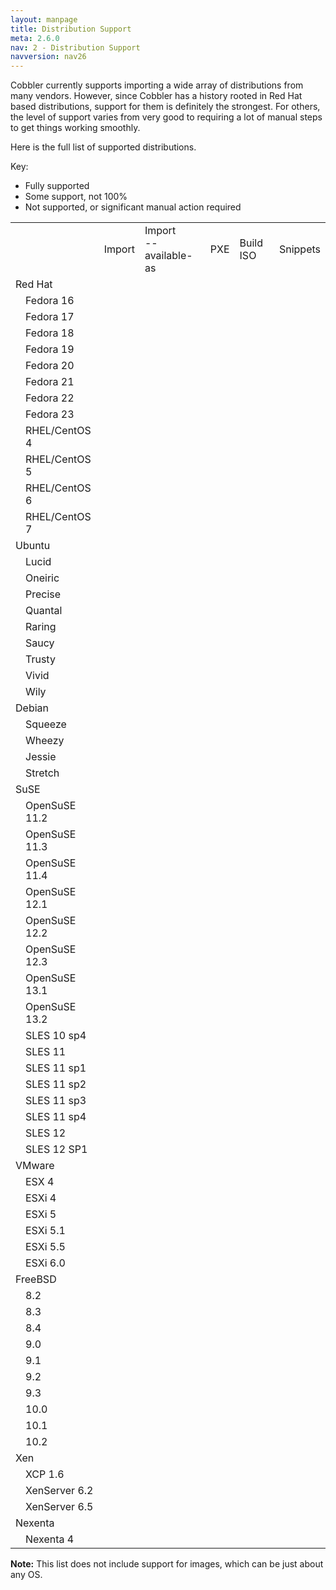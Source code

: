 ```yaml
---
layout: manpage
title: Distribution Support
meta: 2.6.0
nav: 2 - Distribution Support
navversion: nav26
---
```


Cobbler currently supports importing a wide array of distributions from many vendors. However, since Cobbler has a
history rooted in Red Hat based distributions, support for them is definitely the strongest. For others, the level of
support varies from very good to requiring a lot of manual steps to get things working smoothly.

Here is the full list of supported distributions.

Key:

<ul>
 <li><i class="icon-ok-sign text-success"></i> Fully supported</li>
 <li><i class="icon-wrench"></i> Some support, not 100%</li>
 <li><i class="icon-ban-circle text-error"></i> Not supported, or significant manual action required</li>
</ul>

<table class="table table-hover">
 <tr>
  <td class=""></td>
  <td class=""></td>
  <td class="center span1">Import</td>
  <td class="center span1">Import<br/>--available-as</td>
  <td class="center span1">PXE</td>
  <td class="center span1">Build ISO</td>
  <td class="center span1">Snippets</td>
 </tr>
 <tr>
  <td colspan="7">Red Hat</td>
 </tr>
 <tr>
  <td class="span2"></td>
  <td class="span2">Fedora 16</td>
  <td class="center span1"><i class="icon-ok-sign text-success"></i></td>
  <td class="center span1"><i class="icon-ok-sign text-success"></i></td>
  <td class="center span1"><i class="icon-ok-sign text-success"></i></td>
  <td class="center span1"><i class="icon-ok-sign text-success"></i></td>
  <td class="center span1"><i class="icon-ok-sign text-success"></i></td>
 </tr>
 <tr>
  <td class="span2"></td>
  <td class="span2">Fedora 17</td>
  <td class="center span1"><i class="icon-ok-sign text-success"></i></td>
  <td class="center span1"><i class="icon-ok-sign text-success"></i></td>
  <td class="center span1"><i class="icon-ok-sign text-success"></i></td>
  <td class="center span1"><i class="icon-ok-sign text-success"></i></td>
  <td class="center span1"><i class="icon-ok-sign text-success"></i></td>
 </tr>
 <tr>
  <td class="span2"></td>
  <td class="span2">Fedora 18</td>
  <td class="center span1"><i class="icon-ok-sign text-success"></i></td>
  <td class="center span1"><i class="icon-ok-sign text-success"></i></td>
  <td class="center span1"><i class="icon-ok-sign text-success"></i></td>
  <td class="center span1"><i class="icon-ok-sign text-success"></i></td>
  <td class="center span1"><i class="icon-ok-sign text-success"></i></td>
 </tr>
 <tr>
  <td class="span2"></td>
  <td class="span2">Fedora 19</td>
  <td class="center span1"><i class="icon-ok-sign text-success"></i></td>
  <td class="center span1"><i class="icon-ok-sign text-success"></i></td>
  <td class="center span1"><i class="icon-ok-sign text-success"></i></td>
  <td class="center span1"><i class="icon-ok-sign text-success"></i></td>
  <td class="center span1"><i class="icon-ok-sign text-success"></i></td>
 </tr>
 <tr>
  <td class="span2"></td>
  <td class="span2">Fedora 20</td>
  <td class="center span1"><i class="icon-ok-sign text-success"></i></td>
  <td class="center span1"><i class="icon-ok-sign text-success"></i></td>
  <td class="center span1"><i class="icon-ok-sign text-success"></i></td>
  <td class="center span1"><i class="icon-ok-sign text-success"></i></td>
  <td class="center span1"><i class="icon-ok-sign text-success"></i></td>
 </tr>
 <tr>
  <td class="span2"></td>
  <td class="span2">Fedora 21</td>
  <td class="center span1"><i class="icon-ok-sign text-success"></i></td>
  <td class="center span1"><i class="icon-ok-sign text-success"></i></td>
  <td class="center span1"><i class="icon-ok-sign text-success"></i></td>
  <td class="center span1"><i class="icon-ok-sign text-success"></i></td>
  <td class="center span1"><i class="icon-ok-sign text-success"></i></td>
 </tr>
 <tr>
  <td class="span2"></td>
  <td class="span2">Fedora 22</td>
  <td class="center span1"><i class="icon-ok-sign text-success"></i></td>
  <td class="center span1"><i class="icon-ok-sign text-success"></i></td>
  <td class="center span1"><i class="icon-ok-sign text-success"></i></td>
  <td class="center span1"><i class="icon-ok-sign text-success"></i></td>
  <td class="center span1"><i class="icon-ok-sign text-success"></i></td>
 </tr>
 <tr>
  <td class="span2"></td>
  <td class="span2">Fedora 23</td>
  <td class="center span1"><i class="icon-ok-sign text-success"></i></td>
  <td class="center span1"><i class="icon-ok-sign text-success"></i></td>
  <td class="center span1"><i class="icon-ok-sign text-success"></i></td>
  <td class="center span1"><i class="icon-ok-sign text-success"></i></td>
  <td class="center span1"><i class="icon-ok-sign text-success"></i></td>
 </tr>
 <tr>
  <td class="span2"></td>
  <td class="span2">RHEL/CentOS 4</td>
  <td class="center span1"><i class="icon-ok-sign text-success"></i></td>
  <td class="center span1"><i class="icon-ok-sign text-success"></i></td>
  <td class="center span1"><i class="icon-ok-sign text-success"></i></td>
  <td class="center span1"><i class="icon-ok-sign text-success"></i></td>
  <td class="center span1"><i class="icon-ok-sign text-success"></i></td>
 </tr>
 <tr>
  <td class="span2"></td>
  <td class="span2">RHEL/CentOS 5</td>
  <td class="center span1"><i class="icon-ok-sign text-success"></i></td>
  <td class="center span1"><i class="icon-ok-sign text-success"></i></td>
  <td class="center span1"><i class="icon-ok-sign text-success"></i></td>
  <td class="center span1"><i class="icon-ok-sign text-success"></i></td>
  <td class="center span1"><i class="icon-ok-sign text-success"></i></td>
 </tr>
 <tr>
  <td class="span2"></td>
  <td class="span2">RHEL/CentOS 6</td>
  <td class="center span1"><i class="icon-ok-sign text-success"></i></td>
  <td class="center span1"><i class="icon-ok-sign text-success"></i></td>
  <td class="center span1"><i class="icon-ok-sign text-success"></i></td>
  <td class="center span1"><i class="icon-ok-sign text-success"></i></td>
  <td class="center span1"><i class="icon-ok-sign text-success"></i></td>
 </tr>
 <tr>
  <td class="span2"></td>
  <td class="span2">RHEL/CentOS 7</td>
  <td class="center span1"><i class="icon-ok-sign text-success"></i></td>
  <td class="center span1"><i class="icon-ok-sign text-success"></i></td>
  <td class="center span1"><i class="icon-ok-sign text-success"></i></td>
  <td class="center span1"><i class="icon-ok-sign text-success"></i></td>
  <td class="center span1"><i class="icon-ok-sign text-success"></i></td>
 </tr>
 <tr>
  <td colspan="7">Ubuntu</td>
 </tr>
 <tr>
  <td class="span2"></td>
  <td class="span2">Lucid</td>
  <td class="center span1"><i class="icon-ok-sign text-success"></i></td>
  <td class="center span1"><i class="icon-ban-circle text-error"></i></td>
  <td class="center span1"><i class="icon-ok-sign text-success"></i></td>
  <td class="center span1"><i class="icon-ok-sign text-success"></i></td>
  <td class="center span1"><i class="icon-wrench"></i></td>
 </tr>
 <tr>
  <td class="span2"></td>
  <td class="span2">Oneiric</td>
  <td class="center span1"><i class="icon-ok-sign text-success"></i></td>
  <td class="center span1"><i class="icon-ban-circle text-error"></i></td>
  <td class="center span1"><i class="icon-ok-sign text-success"></i></td>
  <td class="center span1"><i class="icon-ok-sign text-success"></i></td>
  <td class="center span1"><i class="icon-wrench"></i></td>
 </tr>
 <tr>
  <td class="span2"></td>
  <td class="span2">Precise</td>
  <td class="center span1"><i class="icon-ok-sign text-success"></i></td>
  <td class="center span1"><i class="icon-ban-circle text-error"></i></td>
  <td class="center span1"><i class="icon-ok-sign text-success"></i></td>
  <td class="center span1"><i class="icon-ok-sign text-success"></i></td>
  <td class="center span1"><i class="icon-wrench"></i></td>
 </tr>
 <tr>
  <td class="span2"></td>
  <td class="span2">Quantal</td>
  <td class="center span1"><i class="icon-ok-sign text-success"></i></td>
  <td class="center span1"><i class="icon-ban-circle text-error"></i></td>
  <td class="center span1"><i class="icon-ok-sign text-success"></i></td>
  <td class="center span1"><i class="icon-ok-sign text-success"></i></td>
  <td class="center span1"><i class="icon-wrench"></i></td>
 </tr>
 <tr>
  <td class="span2"></td>
  <td class="span2">Raring</td>
  <td class="center span1"><i class="icon-ok-sign text-success"></i></td>
  <td class="center span1"><i class="icon-ban-circle text-error"></i></td>
  <td class="center span1"><i class="icon-ok-sign text-success"></i></td>
  <td class="center span1"><i class="icon-ok-sign text-success"></i></td>
  <td class="center span1"><i class="icon-wrench"></i></td>
 </tr>
 <tr>
  <td class="span2"></td>
  <td class="span2">Saucy</td>
  <td class="center span1"><i class="icon-ok-sign text-success"></i></td>
  <td class="center span1"><i class="icon-ban-circle text-error"></i></td>
  <td class="center span1"><i class="icon-ok-sign text-success"></i></td>
  <td class="center span1"><i class="icon-ok-sign text-success"></i></td>
  <td class="center span1"><i class="icon-wrench"></i></td>
 </tr>
 <tr>
  <td class="span2"></td>
  <td class="span2">Trusty</td>
  <td class="center span1"><i class="icon-ok-sign text-success"></i></td>
  <td class="center span1"><i class="icon-ban-circle text-error"></i></td>
  <td class="center span1"><i class="icon-ok-sign text-success"></i></td>
  <td class="center span1"><i class="icon-ok-sign text-success"></i></td>
  <td class="center span1"><i class="icon-wrench"></i></td>
 </tr>
 <tr>
  <td class="span2"></td>
  <td class="span2">Vivid</td>
  <td class="center span1"><i class="icon-ok-sign text-success"></i></td>
  <td class="center span1"><i class="icon-ban-circle text-error"></i></td>
  <td class="center span1"><i class="icon-ok-sign text-success"></i></td>
  <td class="center span1"><i class="icon-ok-sign text-success"></i></td>
  <td class="center span1"><i class="icon-wrench"></i></td>
 </tr>
 <tr>
  <td class="span2"></td>
  <td class="span2">Wily</td>
  <td class="center span1"><i class="icon-ok-sign text-success"></i></td>
  <td class="center span1"><i class="icon-ban-circle text-error"></i></td>
  <td class="center span1"><i class="icon-ok-sign text-success"></i></td>
  <td class="center span1"><i class="icon-ok-sign text-success"></i></td>
  <td class="center span1"><i class="icon-wrench"></i></td>
 </tr>

 <tr>
  <td colspan="7">Debian</td>
 </tr>
 <tr>
  <td class="span2"></td>
  <td class="span2">Squeeze</td>
  <td class="center span1"><i class="icon-ok-sign text-success"></i></td>
  <td class="center span1"><i class="icon-ban-circle text-error"></i></td>
  <td class="center span1"><i class="icon-wrench"></i></td>
  <td class="center span1"><i class="icon-ok-sign text-success"></i></td>
  <td class="center span1"><i class="icon-wrench"></i></td>
 </tr>
 <tr>
  <td class="span2"></td>
  <td class="span2">Wheezy</td>
  <td class="center span1"><i class="icon-ok-sign text-success"></i></td>
  <td class="center span1"><i class="icon-ban-circle text-error"></i></td>
  <td class="center span1"><i class="icon-wrench"></i></td>
  <td class="center span1"><i class="icon-ok-sign text-success"></i></td>
  <td class="center span1"><i class="icon-wrench"></i></td>
 </tr>
 <tr>
  <td class="span2"></td>
  <td class="span2">Jessie</td>
  <td class="center span1"><i class="icon-ok-sign text-success"></i></td>
  <td class="center span1"><i class="icon-ban-circle text-error"></i></td>
  <td class="center span1"><i class="icon-wrench"></i></td>
  <td class="center span1"><i class="icon-ok-sign text-success"></i></td>
  <td class="center span1"><i class="icon-wrench"></i></td>
 </tr>
 <tr>
  <td class="span2"></td>
  <td class="span2">Stretch</td>
  <td class="center span1"><i class="icon-ok-sign text-success"></i></td>
  <td class="center span1"><i class="icon-ban-circle text-error"></i></td>
  <td class="center span1"><i class="icon-wrench"></i></td>
  <td class="center span1"><i class="icon-ok-sign text-success"></i></td>
  <td class="center span1"><i class="icon-wrench"></i></td>
 </tr>

 <tr>
  <td colspan="7">SuSE</td>
 </tr>
 <tr>
  <td class="span2"></td>
  <td class="span2">OpenSuSE 11.2</td>
  <td class="center span1"><i class="icon-ok-sign text-success"></i></td>
  <td class="center span1"><i class="icon-ok-sign text-success"></i></td>
  <td class="center span1"><i class="icon-ok-sign text-success"></i></td>
  <td class="center span1"><i class="icon-ok-sign text-success"></i></td>
  <td class="center span1"><i class="icon-wrench"></i></td>
 </tr>
 <tr>
  <td class="span2"></td>
  <td class="span2">OpenSuSE 11.3</td>
  <td class="center span1"><i class="icon-ok-sign text-success"></i></td>
  <td class="center span1"><i class="icon-ok-sign text-success"></i></td>
  <td class="center span1"><i class="icon-ok-sign text-success"></i></td>
  <td class="center span1"><i class="icon-ok-sign text-success"></i></td>
  <td class="center span1"><i class="icon-wrench"></i></td>
 </tr>
 <tr>
  <td class="span2"></td>
  <td class="span2">OpenSuSE 11.4</td>
  <td class="center span1"><i class="icon-ok-sign text-success"></i></td>
  <td class="center span1"><i class="icon-ok-sign text-success"></i></td>
  <td class="center span1"><i class="icon-ok-sign text-success"></i></td>
  <td class="center span1"><i class="icon-ok-sign text-success"></i></td>
  <td class="center span1"><i class="icon-wrench"></i></td>
 </tr>
 <tr>
  <td class="span2"></td>
  <td class="span2">OpenSuSE 12.1</td>
  <td class="center span1"><i class="icon-ok-sign text-success"></i></td>
  <td class="center span1"><i class="icon-ok-sign text-success"></i></td>
  <td class="center span1"><i class="icon-ok-sign text-success"></i></td>
  <td class="center span1"><i class="icon-ok-sign text-success"></i></td>
  <td class="center span1"><i class="icon-wrench"></i></td>
 </tr>
 <tr>
  <td class="span2"></td>
  <td class="span2">OpenSuSE 12.2</td>
  <td class="center span1"><i class="icon-ok-sign text-success"></i></td>
  <td class="center span1"><i class="icon-ok-sign text-success"></i></td>
  <td class="center span1"><i class="icon-ok-sign text-success"></i></td>
  <td class="center span1"><i class="icon-ok-sign text-success"></i></td>
  <td class="center span1"><i class="icon-wrench"></i></td>
 </tr>
 <tr>
  <td class="span2"></td>
  <td class="span2">OpenSuSE 12.3</td>
  <td class="center span1"><i class="icon-ok-sign text-success"></i></td>
  <td class="center span1"><i class="icon-ok-sign text-success"></i></td>
  <td class="center span1"><i class="icon-ok-sign text-success"></i></td>
  <td class="center span1"><i class="icon-ok-sign text-success"></i></td>
  <td class="center span1"><i class="icon-wrench"></i></td>
 </tr>
 <tr>
  <td class="span2"></td>
  <td class="span2">OpenSuSE 13.1</td>
  <td class="center span1"><i class="icon-ok-sign text-success"></i></td>
  <td class="center span1"><i class="icon-ok-sign text-success"></i></td>
  <td class="center span1"><i class="icon-ok-sign text-success"></i></td>
  <td class="center span1"><i class="icon-ok-sign text-success"></i></td>
  <td class="center span1"><i class="icon-wrench"></i></td>
 </tr>
 <tr>
  <td class="span2"></td>
  <td class="span2">OpenSuSE 13.2</td>
  <td class="center span1"><i class="icon-ok-sign text-success"></i></td>
  <td class="center span1"><i class="icon-ok-sign text-success"></i></td>
  <td class="center span1"><i class="icon-ok-sign text-success"></i></td>
  <td class="center span1"><i class="icon-ok-sign text-success"></i></td>
  <td class="center span1"><i class="icon-wrench"></i></td>
 </tr>

 <tr>
  <td class="span2"></td>
  <td class="span2">SLES 10 sp4</td>
  <td class="center span1"><i class="icon-ok-sign text-success"></i></td>
  <td class="center span1"><i class="icon-ok-sign text-success"></i></td>
  <td class="center span1"><i class="icon-ok-sign text-success"></i></td>
  <td class="center span1"><i class="icon-ok-sign text-success"></i></td>
  <td class="center span1"><i class="icon-wrench"></i></td>
 </tr>
 <tr>
  <td class="span2"></td>
  <td class="span2">SLES 11</td>
  <td class="center span1"><i class="icon-ok-sign text-success"></i></td>
  <td class="center span1"><i class="icon-ok-sign text-success"></i></td>
  <td class="center span1"><i class="icon-ok-sign text-success"></i></td>
  <td class="center span1"><i class="icon-ok-sign text-success"></i></td>
  <td class="center span1"><i class="icon-wrench"></i></td>
 </tr>
 <tr>
  <td class="span2"></td>
  <td class="span2">SLES 11 sp1</td>
  <td class="center span1"><i class="icon-ok-sign text-success"></i></td>
  <td class="center span1"><i class="icon-ok-sign text-success"></i></td>
  <td class="center span1"><i class="icon-ok-sign text-success"></i></td>
  <td class="center span1"><i class="icon-ok-sign text-success"></i></td>
  <td class="center span1"><i class="icon-wrench"></i></td>
 </tr>
 <tr>
  <td class="span2"></td>
  <td class="span2">SLES 11 sp2</td>
  <td class="center span1"><i class="icon-ok-sign text-success"></i></td>
  <td class="center span1"><i class="icon-ok-sign text-success"></i></td>
  <td class="center span1"><i class="icon-ok-sign text-success"></i></td>
  <td class="center span1"><i class="icon-ok-sign text-success"></i></td>
  <td class="center span1"><i class="icon-wrench"></i></td>
 </tr>
 <tr>
  <td class="span2"></td>
  <td class="span2">SLES 11 sp3</td>
  <td class="center span1"><i class="icon-ok-sign text-success"></i></td>
  <td class="center span1"><i class="icon-ok-sign text-success"></i></td>
  <td class="center span1"><i class="icon-ok-sign text-success"></i></td>
  <td class="center span1"><i class="icon-ok-sign text-success"></i></td>
  <td class="center span1"><i class="icon-wrench"></i></td>
 </tr>
 <tr>
  <td class="span2"></td>
  <td class="span2">SLES 11 sp4</td>
  <td class="center span1"><i class="icon-ok-sign text-success"></i></td>
  <td class="center span1"><i class="icon-ok-sign text-success"></i></td>
  <td class="center span1"><i class="icon-ok-sign text-success"></i></td>
  <td class="center span1"><i class="icon-ok-sign text-success"></i></td>
  <td class="center span1"><i class="icon-wrench"></i></td>
 </tr>
 <tr>
  <td class="span2"></td>
  <td class="span2">SLES 12</td>
  <td class="center span1"><i class="icon-ok-sign text-success"></i></td>
  <td class="center span1"><i class="icon-ok-sign text-success"></i></td>
  <td class="center span1"><i class="icon-ok-sign text-success"></i></td>
  <td class="center span1"><i class="icon-ok-sign text-success"></i></td>
  <td class="center span1"><i class="icon-wrench"></i></td>
 </tr>
 <tr>
  <td class="span2"></td>
  <td class="span2">SLES 12 SP1</td>
  <td class="center span1"><i class="icon-ok-sign text-success"></i></td>
  <td class="center span1"><i class="icon-ok-sign text-success"></i></td>
  <td class="center span1"><i class="icon-ok-sign text-success"></i></td>
  <td class="center span1"><i class="icon-ok-sign text-success"></i></td>
  <td class="center span1"><i class="icon-wrench"></i></td>
 </tr>
 <tr>
  <td colspan="7">VMware</td>
 </tr>
 <tr>
  <td class="span2"></td>
  <td class="span2">ESX 4</td>
  <td class="center span1"><i class="icon-ok-sign text-success"></i></td>
  <td class="center span1"><i class="icon-ban-circle text-error"></i></td>
  <td class="center span1"><i class="icon-ok-sign text-success"></i></td>
  <td class="center span1"><i class="icon-ok-sign text-success"></i></td>
  <td class="center span1"><i class="icon-wrench"></i></td>
 </tr>
 <tr>
  <td class="span2"></td>
  <td class="span2">ESXi 4</td>
  <td class="center span1"><i class="icon-ok-sign text-success"></i></td>
  <td class="center span1"><i class="icon-ban-circle text-error"></i></td>
  <td class="center span1"><i class="icon-ok-sign text-success"></i></td>
  <td class="center span1"><i class="icon-ban-circle text-error"></i></td>
  <td class="center span1"><i class="icon-ban-circle text-error"></i></td>
 </tr>
 <tr>
  <td class="span2"></td>
  <td class="span2">ESXi 5</td>
  <td class="center span1"><i class="icon-ok-sign text-success"></i></td>
  <td class="center span1"><i class="icon-ban-circle text-error"></i></td>
  <td class="center span1"><i class="icon-wrench"></i></td>
  <td class="center span1"><i class="icon-ban-circle text-error"></i></td>
  <td class="center span1"><i class="icon-ban-circle text-error"></i></td>
 </tr>
 <tr>
  <td class="span2"></td>
  <td class="span2">ESXi 5.1</td>
  <td class="center span1"><i class="icon-ok-sign text-success"></i></td>
  <td class="center span1"><i class="icon-ban-circle text-error"></i></td>
  <td class="center span1"><i class="icon-wrench"></i></td>
  <td class="center span1"><i class="icon-ban-circle text-error"></i></td>
  <td class="center span1"><i class="icon-ban-circle text-error"></i></td>
 </tr>
 <tr>
  <td class="span2"></td>
  <td class="span2">ESXi 5.5</td>
  <td class="center span1"><i class="icon-ok-sign text-success"></i></td>
  <td class="center span1"><i class="icon-ban-circle text-error"></i></td>
  <td class="center span1"><i class="icon-wrench"></i></td>
  <td class="center span1"><i class="icon-ban-circle text-error"></i></td>
  <td class="center span1"><i class="icon-ban-circle text-error"></i></td>
 </tr>
 <tr>
  <td class="span2"></td>
  <td class="span2">ESXi 6.0</td>
  <td class="center span1"><i class="icon-ok-sign text-success"></i></td>
  <td class="center span1"><i class="icon-ban-circle text-error"></i></td>
  <td class="center span1"><i class="icon-wrench"></i></td>
  <td class="center span1"><i class="icon-ban-circle text-error"></i></td>
  <td class="center span1"><i class="icon-ban-circle text-error"></i></td>
 </tr>
 <tr>
  <td colspan="7">FreeBSD</td>
 </tr>
 <tr>
  <td class="span2"></td>
  <td class="span2">8.2</td>
  <td class="center span1"><i class="icon-ok-sign text-success"></i></td>
  <td class="center span1"><i class="icon-ban-circle text-error"></i></td>
  <td class="center span1"><i class="icon-wrench"></i></td>
  <td class="center span1"><i class="icon-ban-circle text-error"></i></td>
  <td class="center span1"><i class="icon-ban-circle text-error"></i></td>
 </tr>
 <tr>
  <td class="span2"></td>
  <td class="span2">8.3</td>
  <td class="center span1"><i class="icon-ok-sign text-success"></i></td>
  <td class="center span1"><i class="icon-ban-circle text-error"></i></td>
  <td class="center span1"><i class="icon-wrench"></i></td>
  <td class="center span1"><i class="icon-ban-circle text-error"></i></td>
  <td class="center span1"><i class="icon-ban-circle text-error"></i></td>
 </tr>
 <tr>
  <td class="span2"></td>
  <td class="span2">8.4</td>
  <td class="center span1"><i class="icon-ok-sign text-success"></i></td>
  <td class="center span1"><i class="icon-ban-circle text-error"></i></td>
  <td class="center span1"><i class="icon-wrench"></i></td>
  <td class="center span1"><i class="icon-ban-circle text-error"></i></td>
  <td class="center span1"><i class="icon-ban-circle text-error"></i></td>
 </tr>
 <tr>
  <td class="span2"></td>
  <td class="span2">9.0</td>
  <td class="center span1"><i class="icon-ok-sign text-success"></i></td>
  <td class="center span1"><i class="icon-ban-circle text-error"></i></td>
  <td class="center span1"><i class="icon-wrench"></i></td>
  <td class="center span1"><i class="icon-ban-circle text-error"></i></td>
  <td class="center span1"><i class="icon-ban-circle text-error"></i></td>
 </tr>
 <tr>
  <td class="span2"></td>
  <td class="span2">9.1</td>
  <td class="center span1"><i class="icon-ok-sign text-success"></i></td>
  <td class="center span1"><i class="icon-ban-circle text-error"></i></td>
  <td class="center span1"><i class="icon-wrench"></i></td>
  <td class="center span1"><i class="icon-ban-circle text-error"></i></td>
  <td class="center span1"><i class="icon-ban-circle text-error"></i></td>
 </tr>
 <tr>
  <td class="span2"></td>
  <td class="span2">9.2</td>
  <td class="center span1"><i class="icon-ok-sign text-success"></i></td>
  <td class="center span1"><i class="icon-ban-circle text-error"></i></td>
  <td class="center span1"><i class="icon-wrench"></i></td>
  <td class="center span1"><i class="icon-ban-circle text-error"></i></td>
  <td class="center span1"><i class="icon-ban-circle text-error"></i></td>
 </tr>
 <tr>
  <td class="span2"></td>
  <td class="span2">9.3</td>
  <td class="center span1"><i class="icon-ok-sign text-success"></i></td>
  <td class="center span1"><i class="icon-ban-circle text-error"></i></td>
  <td class="center span1"><i class="icon-wrench"></i></td>
  <td class="center span1"><i class="icon-ban-circle text-error"></i></td>
  <td class="center span1"><i class="icon-ban-circle text-error"></i></td>
 </tr>
 <tr>
  <td class="span2"></td>
  <td class="span2">10.0</td>
  <td class="center span1"><i class="icon-ok-sign text-success"></i></td>
  <td class="center span1"><i class="icon-ban-circle text-error"></i></td>
  <td class="center span1"><i class="icon-wrench"></i></td>
  <td class="center span1"><i class="icon-ban-circle text-error"></i></td>
  <td class="center span1"><i class="icon-ban-circle text-error"></i></td>
 </tr>
 <tr>
  <td class="span2"></td>
  <td class="span2">10.1</td>
  <td class="center span1"><i class="icon-ok-sign text-success"></i></td>
  <td class="center span1"><i class="icon-ban-circle text-error"></i></td>
  <td class="center span1"><i class="icon-wrench"></i></td>
  <td class="center span1"><i class="icon-ban-circle text-error"></i></td>
  <td class="center span1"><i class="icon-ban-circle text-error"></i></td>
 </tr>
 <tr>
  <td class="span2"></td>
  <td class="span2">10.2</td>
  <td class="center span1"><i class="icon-ok-sign text-success"></i></td>
  <td class="center span1"><i class="icon-ban-circle text-error"></i></td>
  <td class="center span1"><i class="icon-wrench"></i></td>
  <td class="center span1"><i class="icon-ban-circle text-error"></i></td>
  <td class="center span1"><i class="icon-ban-circle text-error"></i></td>
 </tr>
 <tr>
  <td colspan="7">Xen</td>
 </tr>
 <tr>
  <td class="span2"></td>
  <td class="span2">XCP 1.6</td>
  <td class="center span1"><i class="icon-ok-sign text-success"></i></td>
  <td class="center span1"><i class="icon-ban-circle text-error"></i></td>
  <td class="center span1"><i class="icon-wrench"></i></td>
  <td class="center span1"><i class="icon-ban-circle text-error"></i></td>
  <td class="center span1"><i class="icon-ban-circle text-error"></i></td>
 </tr>
 <tr>
  <td class="span2"></td>
  <td class="span2">XenServer 6.2</td>
  <td class="center span1"><i class="icon-ok-sign text-success"></i></td>
  <td class="center span1"><i class="icon-ban-circle text-error"></i></td>
  <td class="center span1"><i class="icon-wrench"></i></td>
  <td class="center span1"><i class="icon-ban-circle text-error"></i></td>
  <td class="center span1"><i class="icon-ban-circle text-error"></i></td>
 </tr>
 <tr>
  <td class="span2"></td>
  <td class="span2">XenServer 6.5</td>
  <td class="center span1"><i class="icon-ok-sign text-success"></i></td>
  <td class="center span1"><i class="icon-ban-circle text-error"></i></td>
  <td class="center span1"><i class="icon-wrench"></i></td>
  <td class="center span1"><i class="icon-ban-circle text-error"></i></td>
  <td class="center span1"><i class="icon-ban-circle text-error"></i></td>
 </tr>

 <tr>
  <td colspan="7">Nexenta</td>
 </tr>
 <tr>
  <td class="span2"></td>
  <td class="span2">Nexenta 4</td>
  <td class="center span1"><i class="icon-ok-sign text-success"></i></td>
  <td class="center span1"><i class="icon-ban-circle text-error"></i></td>
  <td class="center span1"><i class="icon-wrench"></i></td>
  <td class="center span1"><i class="icon-ban-circle text-error"></i></td>
  <td class="center span1"><i class="icon-ban-circle text-error"></i></td>
 </tr>
</table>

<div class="alert alert-info alert-block"><b>Note:</b> This list does not include support for images, which can be just about any OS.</div>
